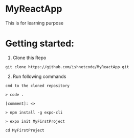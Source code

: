 # MyReactApp
This is for learning purpose

# Getting started:

1) Clone this Repo
```
git clone https://github.com/ishnetcode/MyReactApp.git
```

2) Run following commands
```
cmd to the cloned repository

> code . 

[comment]: <>

> npm install -g expo-cli

> expo init MyFirstProject

cd MyFirstProject
```



